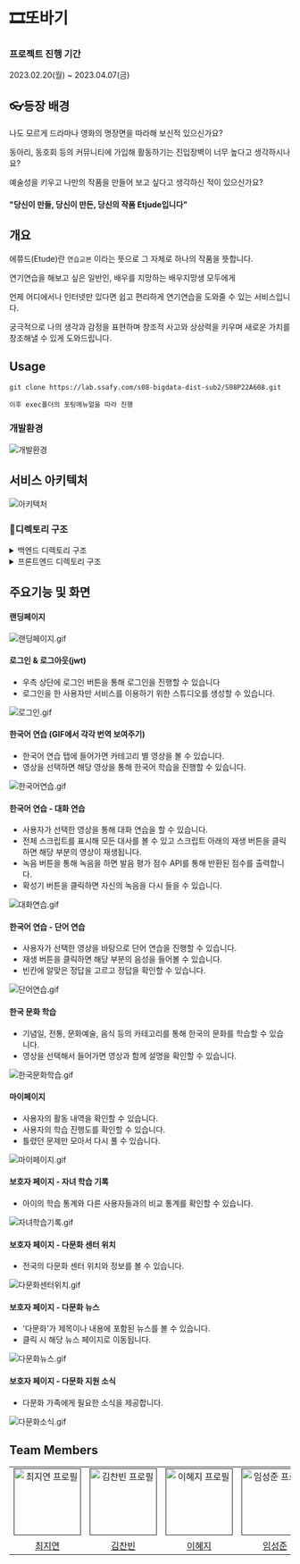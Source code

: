 # 🎞또바기



### 프로젝트 진행 기간

2023.02.20(월) ~ 2023.04.07(금)



## 👓등장 배경

나도 모르게 드라마나 영화의 명장면을 따라해 보신적 있으신가요?

동아리, 동호회 등의 커뮤니티에 가입해 활동하기는 진입장벽이 너무 높다고 생각하시나요?

예술성을 키우고 나만의 작품을 만들어 보고 싶다고 생각하신 적이 있으신가요?

#### "당신이 만들, 당신이 만든, 당신의 작품 Etjude입니다"



## 개요

에쮸드(Etude)란 `연습교본` 이라는 뜻으로 그 자체로 하나의 작품을 뜻합니다.

연기연습을 해보고 싶은 일반인, 배우를 지망하는 배우지망생 모두에게

언제 어디에서나 인터넷만 있다면 쉽고 편리하게 연기연습을 도와줄 수 있는 서비스입니다.

궁극적으로 나의 생각과 감정을 표현하며 창조적 사고와 상상력을 키우며 새로운 가치를 창조해낼 수 있게 도와드립니다.



## Usage

````
git clone https://lab.ssafy.com/s08-bigdata-dist-sub2/S08P22A608.git

이후 exec폴더의 포팅메뉴얼을 따라 진행
````



### 개발환경

![개발환경](./assets/개발환경.PNG)



## 서비스 아키텍처

![아키텍처](./assets/아키텍처.png)



### 📂디렉토리 구조

<details>
  <summary>
  백엔드 디렉토리 구조
  </summary>

      ddobagi
      ┣ api
      ┃ ┣ controller
      ┃ ┣ dto
          ┣ request
          ┗ response
      ┃ ┣ service
      ┣ common
      ┣ config
      ┣ db
      ┃ ┣ entity
      ┃ ┣ ┗ information
      ┃ ┗ repository
      ┗ UnnamedApplication.java
 </details>





<details>
  <summary>
  프론트엔드 디렉토리 구조
  </summary>

    FE
    ┣ public
    ┃ ┣ data
    ┃ ┣ img
    ┃ ┗ index.html
    ┣ src
    ┃ ┣ @ap.cx
    ┃ ┣ assets
    ┃ ┣ components
    ┃ ┃ ┣ animations
    ┃ ┃ ┣ Charts
    ┃ ┃ ┣ Culture
    ┃ ┃ ┣ Fullpage
    ┃ ┃ ┣ learning
    ┃ ┃ ┣ Map
    ┃ ┃ ┣ modal
    ┃ ┃ ┣ ParentPage
    ┃ ┃ ┣ Swiper
    ┃ ┃ ┗ Word
    ┃ ┣ container
    ┃ ┣ pages
    ┗ ┗ redux

</details>




## 주요기능 및 화면

#### 랜딩페이지

![랜딩페이지.gif](./assets/랜딩페이지.gif)

#### 로그인 & 로그아웃(jwt)

- 우측 상단에 로그인 버튼을 통해 로그인을 진행할 수 있습니다
- 로그인을 한 사용자만 서비스를 이용하기 위한 스튜디오를 생성할 수 있습니다.

![로그인.gif](./assets/로그인.gif)



#### 한국어 연습 (GIF에서 각각 번역 보여주기)

- 한국어 연습 탭에 들어가면 카테고리 별 영상을 볼 수 있습니다.
- 영상을 선택하면 해당 영상을 통해 한국어 학습을 진행할 수 있습니다.

![한국어연습.gif](./assets/한국어연습.gif)



#### 한국어 연습 - 대화 연습

- 사용자가 선택한 영상을 통해 대화 연습을 할 수 있습니다.
- 전체 스크립트를 표시해 모든 대사를 볼 수 있고 스크립트 아래의 재생 버튼을 클릭하면 해당 부분의 영상이 재생됩니다.
- 녹음 버튼을 통해 녹음을 하면 발음 평가 점수 API를 통해 반환된 점수를 출력합니다.
- 확성기 버튼을 클릭하면 자신의 녹음을 다시 들을 수 있습니다.

![대화연습.gif](./assets/대화연습.gif)



#### 한국어 연습 - 단어 연습

- 사용자가 선택한 영상을 바탕으로 단어 연습을 진행할 수 있습니다.
- 재생 버튼을 클릭하면 해당 부분의 음성을 들어볼 수 있습니다.
- 빈칸에 알맞은 정답을 고르고 정답을 확인할 수 있습니다.

![단어연습.gif](./assets/단어연습.gif)



#### 한국 문화 학습

- 기념일, 전통, 문화예술, 음식 등의 카테고리를 통해 한국의 문화를 학습할 수 있습니다.
- 영상을 선택해서 들어가면 영상과 함께 설명을 확인할 수 있습니다.

![한국문화학습.gif](./assets/한국문화학습.gif)



#### 마이페이지

- 사용자의 활동 내역을 확인할 수 있습니다.
- 사용자의 학습 진행도를 확인할 수 있습니다.
- 틀렸던 문제만 모아서 다시 풀 수 있습니다.

![마이페이지.gif](./assets/마이페이지.gif)



#### 보호자 페이지 - 자녀 학습 기록

- 아이의 학습 통계와 다른 사용자들과의 비교 통계를 확인할 수 있습니다.

![자녀학습기록.gif](./assets/자녀학습기록.gif)



#### 보호자 페이지 - 다문화 센터 위치

- 전국의 다문화 센터 위치와 정보를 볼 수 있습니다.

![다문화센터위치.gif](./assets/다문화센터위치.gif)



#### 보호자 페이지 - 다문화 뉴스

- '다문화'가 제목이나 내용에 포함된 뉴스를 볼 수 있습니다.
- 클릭 시 해당 뉴스 페이지로 이동됩니다.

![다문화뉴스.gif](./assets/다문화뉴스.gif)



#### 보호자 페이지 - 다문화 지원 소식

- 다문화 가족에게 필요한 소식을 제공합니다.

![다문화소식.gif](./assets/다문화소식.gif)



## Team Members

<div align="left">
  <table>
    <tr>
        <td align="center">
        <a href="">
          <img src="/uploads/b4b53f04a565d5c31904758a3077e490/cjy.png" alt="최지연 프로필" width=120 height=120 />
        </a>
      </td>
      <td align="center">
        <a href="">
          <img src="/uploads/488d8b1bffbeb6fff1f74b88497887af/kcb.png" alt="김찬빈 프로필" width=120 height=120 />
        </a>
      </td>
      <td align="center">
        <a href="">
          <img src="/uploads/e47b69515d5e712cae733b7387c1b359/lhj.png" alt="이혜지 프로필" width=120 height=120 />
        </a>
      </td>
      <td align="center">
        <a href="">
          <img src="/uploads/5f0d1b4d20e64dc2f07cb6890726034e/lsj.png" alt="임성준 프로필" width=120 height=120 />
        </a>
      </td>
      <td align="center">
        <a href="">
          <img src="/uploads/9334d71c7a1dac1818fbe0e407b08718/jhj.png" alt="정희주 프로필" width=120 height=120 />
        </a>
      </td>
      <td align="center">
        <a href="">
          <img src="/uploads/09b184e26c8790fc3040b28dcd79606c/hsj.png" alt="황수정 프로필" width=120 height=120 />
        </a>
      </td>
    </tr>
    <tr>
      <td align="center">
        <a href="https://github.com/jiyeon5">
          최지연
        </a>
      </td>
      <td align="center">
        <a href="https://github.com/Rlack97">
          김찬빈
        </a>
      </td>
      <td align="center">
        <a href="https://github.com/leehyeji319">
          이혜지
        </a>
      </td>
      <td align="center">
        <a href="">
          임성준
        </a>
      </td>
      <td align="center">
        <a href="https://github.com/heeheejj">
          정희주
        </a>
      </td>
        <td align="center">
        <a href="https://github.com/sujunghwang">
          황수정
        </a>
      </td>
    </tr>
  </table>
</div>